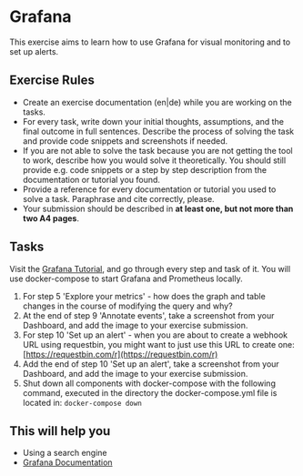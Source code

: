 # Grafana

This exercise aims to learn how to use Grafana for visual monitoring and to set up alerts.

## Exercise Rules

- Create an exercise documentation (en|de) while you are working on the tasks.
- For every task, write down your initial thoughts, assumptions, and the final outcome in full sentences. Describe the process of solving the task and provide code snippets and screenshots if needed.
- If you are not able to solve the task because you are not getting the tool to work, describe how you would solve it theoretically. You should still provide e.g. code snippets or a step by step description from the documentation or tutorial you found.
- Provide a reference for every documentation or tutorial you used to solve a task. Paraphrase and cite correctly, please.
- Your submission should be described in __at least one, but not more than two A4 pages__.

## Tasks

Visit the [Grafana Tutorial](https://grafana.com/tutorials/grafana-fundamentals), and go through every step and task of it. You will use docker-compose to start Grafana and Prometheus locally.
1. For step 5 'Explore your metrics' - how does the graph and table changes in the course of modifying the query and why?
2. At the end of step 9 'Annotate events', take a screenshot from your Dashboard, and add the image to your exercise submission.
3. For step 10 'Set up an alert' - when you are about to create a webhook URL using requestbin, you might want to just use this URL to create one: [https://requestbin.com/r](https://requestbin.com/r)
4. Add the end of step 10 'Set up an alert', take a screenshot from your Dashboard, and add the image to your exercise submission.
5. Shut down all components with docker-compose with the following command, executed in the directory the docker-compose.yml file is located in: `docker-compose down`

## This will help you

- Using a search engine
- [Grafana Documentation](https://grafana.com/docs/grafana/latest)
